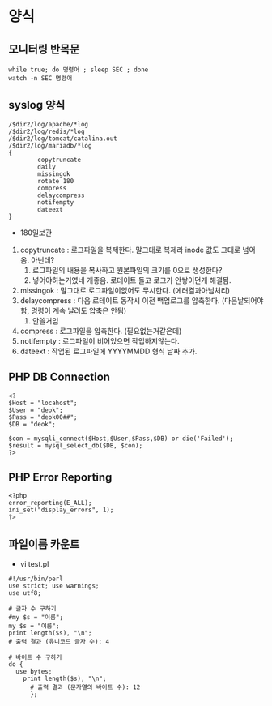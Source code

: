 # 양식
## 모니터링 반목문
```
while true; do 명령어 ; sleep SEC ; done
watch -n SEC 명령어
```

## syslog 양식
```
/$dir2/log/apache/*log
/$dir2/log/redis/*log
/$dir2/log/tomcat/catalina.out
/$dir2/log/mariadb/*log
{
        copytruncate
        daily
        missingok
        rotate 180
        compress
        delaycompress
        notifempty
        dateext
}
```
* 180일보관

1. copytruncate : 로그파일을 복제한다. 말그대로 복제라 inode 값도 그대로 넘어옴. 아닌데?
	1. 로그파일의 내용을 복사하고 원본파일의 크기를 0으로 생성한다?
	2. 넣어야하는거였네 개좋음. 로테이트 돌고 로그가 안쌓이던게 해결됨.
2. missingok : 말그대로 로그파일이없어도 무시한다. (에러결과아님처리)
3. delaycompress : 다음 로테이트 동작시 이전 백업로그를 압축한다. (다음날되어야함, 명령어 계속 날려도 압축은 안됨)
	1. 안쓸거임
4. compress : 로그파일을 압축한다. (필요없는거같은데)
5. notifempty : 로그파일이 비어있으면 작업하지않는다.
6. dateext : 작업된 로그파일에 YYYYMMDD 형식 날짜 추가.

## PHP DB Connection
```
<?
$Host = "locahost";
$User = "deok";
$Pass = "deok00##";
$DB = "deok";

$con = mysqli_connect($Host,$User,$Pass,$DB) or die('Failed');
$result = mysql_select_db($DB, $con);
?>
```

## PHP Error Reporting
```
<?php
error_reporting(E_ALL);
ini_set("display_errors", 1);
?>
```

## 파일이름 카운트
* vi test.pl
```
#!/usr/bin/perl
use strict; use warnings;
use utf8; 

# 글자 수 구하기
#my $s = "이름";
my $s = "이름";
print length($s), "\n";
# 출력 결과 (유니코드 글자 수): 4

# 바이트 수 구하기
do {
  use bytes;
    print length($s), "\n";
      # 출력 결과 (문자열의 바이트 수): 12
      };
```
